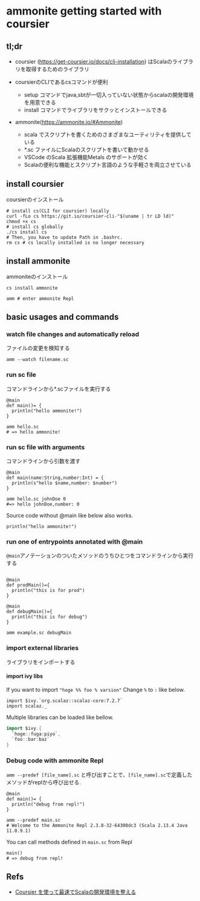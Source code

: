 # ammonite getting started with coursier

## tl;dr

- coursier (https://get-coursier.io/docs/cli-installation) はScalaのライブラリを取得するためのライブラリ
- coursierのCLIであるcsコマンドが便利
  - setup コマンドでjava,sbtが一切入っていない状態からscalaの開発環境を用意できる
  - install コマンドでライブラリをサクッとインストールできる

- ammonite(https://ammonite.io/#Ammonite)
  - scala でスクリプトを書くためのさまざまなユーティリティを提供している
  - *.sc ファイルにScalaのスクリプトを書いて動かせる
  - VSCode のScala 拡張機能Metals のサポートが効く
  - Scalaの便利な機能とスクリプト言語のような手軽さを両立させている



## install coursier
coursierのインストール

```shell script
# install cs(CLI for coursier) locally
curl -fLo cs https://git.io/coursier-cli-"$(uname | tr LD ld)"
chmod +x cs
# install cs globally
./cs install cs
# Then, you have to update Path in .bashrc.
rm cs # cs locally installed is no longer necessary
```

## install ammonite
ammoniteのインストール
```shell script
cs install ammonite

amm # enter ammonite Repl
```

## basic usages and commands

### watch file changes and automatically reload
ファイルの変更を検知する
```shell script
amm --watch filename.sc
```

### run sc file
コマンドラインから*.scファイルを実行する

```hello.sc
@main
def main()= {
  println("hello ammonite!")
}
```

```shell script
amm hello.sc
# => hello ammonite!
```

### run sc file with arguments
コマンドラインから引数を渡す
```hello.sc
@main
def main(name:String,number:Int) = {
  println(s"hello $name,number: $number")
}
```

```shell script
amm hello.sc johnDoe 0
#=> hello johnDoe,number: 0
```

Source code without @main like below also works.

```hello_v2.sc
println("hello ammonite!")
```

### run one of entrypoints annotated with @main
`@main`アノテーションのついたメソッドのうちひとつをコマンドラインから実行する
```example.sc

@main
def prodMain()={
  println("this is for prod")
}

@main
def debugMain()={
  println("this is for debug")
}

```

```shell script
amm example.sc debugMain
```

### import external libraries
ライブラリをインポートする
#### import ivy libs

If you want to import ``"hoge %% foo % varsion"``
Change `%` to `:` like below.

```main.sc
import $ivy.`org.scalaz::scalaz-core:7.2.7`
import scalaz._
```

Multiple libraries can be loaded like bellow.

```scala
import $ivy.{
  `hoge::fuga:piyo`,
  `foo::bar:baz`
}
```

### Debug code with ammonite Repl

``amm --predef [file_name].sc`` と呼び出すことで、`[file_name].sc`で定義したメソッドがreplから呼び出せる.

```main.sc
@main
def main()= {
  println("debug from repl!")
}
```

```shell script
amm --predef main.sc
# Welcome to the Ammonite Repl 2.3.8-32-64308dc3 (Scala 2.13.4 Java 11.0.9.1)
```
You can call methods defined in `main.sc` from Repl

```shell script
main()
# => debug from repl!
```

## Refs
- [Coursier を使って最速でScalaの開発環境を整える](https://nomadblacky.hatenablog.com/entry/2020/03/22/164815)